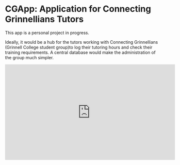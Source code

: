 # CGApp: Application for Connecting Grinnellians Tutors

This app is a personal project in progress.  

Ideally, it would be a hub for the tutors working with Connecting Grinnellians (Grinnell College student group)to log their tutoring hours and check their training requirements.  A central database would make the administration of the group much simpler.

<iframe width="560" height="315" src="https://www.youtube.com/embed/KoDU4ALA8ss" frameborder="0" allow="accelerometer; autoplay; encrypted-media; gyroscope; picture-in-picture" allowfullscreen></iframe>

